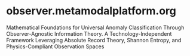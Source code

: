 # observer.metamodalplatform.org
Mathematical Foundations for Universal Anomaly Classification Through Observer-Agnostic Information Theory. A Technology-Independent Framework Leveraging Absolute Record Theory, Shannon Entropy, and Physics-Compliant Observation Spaces
